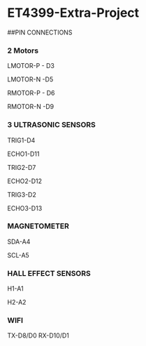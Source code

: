 # ET4399-Extra-Project

##PIN CONNECTIONS

### 2 Motors
LMOTOR-P - D3

LMOTOR-N -D5

RMOTOR-P - D6

RMOTOR-N -D9

### 3 ULTRASONIC SENSORS

TRIG1-D4

ECHO1-D11

TRIG2-D7

ECHO2-D12

TRIG3-D2

ECHO3-D13

### MAGNETOMETER

SDA-A4

SCL-A5

### HALL EFFECT SENSORS

H1-A1

H2-A2

### WIFI

TX-D8/D0
RX-D10/D1


